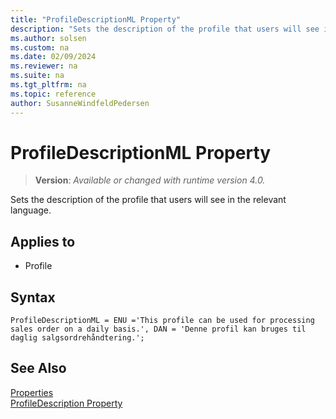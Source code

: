 ```yaml
---
title: "ProfileDescriptionML Property"
description: "Sets the description of the profile that users will see in the relevant language."
ms.author: solsen
ms.custom: na
ms.date: 02/09/2024
ms.reviewer: na
ms.suite: na
ms.tgt_pltfrm: na
ms.topic: reference
author: SusanneWindfeldPedersen
---
```

[//]: # (START>DO_NOT_EDIT)
[//]: # (IMPORTANT:Do not edit any of the content between here and the END>DO_NOT_EDIT.)
[//]: # (Any modifications should be made in the .xml files in the ModernDev repo.)
# ProfileDescriptionML Property
> **Version**: _Available or changed with runtime version 4.0._

Sets the description of the profile that users will see in the relevant language.

## Applies to
-   Profile

[//]: # (IMPORTANT: END>DO_NOT_EDIT)


## Syntax

```AL
ProfileDescriptionML = ENU ='This profile can be used for processing sales order on a daily basis.', DAN = 'Denne profil kan bruges til daglig salgsordrehåndtering.';
```

## See Also

[Properties](devenv-properties.md)  
[ProfileDescription Property](devenv-profiledescription-property.md)